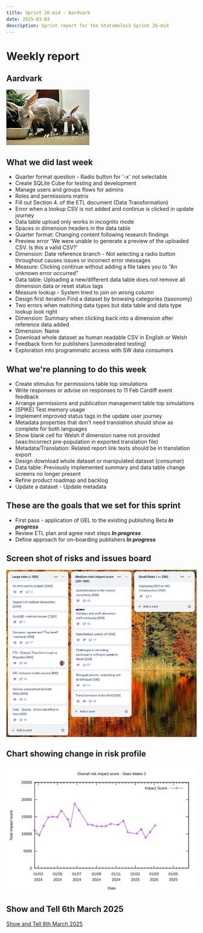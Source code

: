 ```yaml
---
title: Sprint 26-mid - Aardvark 
date: 2025-03-03
description: Sprint report for the StatsWales3 Sprint 26-mid 
---
```


Weekly report
=============

Aardvark
------------------------------

![Aardvark](aadvark2.jpg)

What we did last week
------------------------

- Quarter format question - Radio button for '-x' not selectable
- Create SQLite Cube for testing and development
- Manage users and groups flows for admins
- Roles and permissions matrix
- Fill out Section 4. of the ETL document (Data Transformation)
- Error when a lookup CSV is not added and continue is clicked in update journey
- Data table upload only works in incognito mode
- Spaces in dimension headers in the data table
- Quarter format: Changing content following research findings
- Preview error 'We were unable to generate a preview of the uploaded CSV. Is this a valid CSV?'
- Dimension: Date reference branch - Not selecting a radio button throughout causes issues or incorrect error messages
- Measure: Clicking continue without adding a file takes you to “An unknown error occurred"
- Data table: Uploading a new/different data table does not remove all dimension data or reset status tags
- Measure lookup - System tried to join on wrong column
- Design first iteration Find a dataset by browsing categories (taxonomy)
- Two errors when matching data types but data table and data type lookup look right
- Dimension: Summary when clicking back into a dimension after reference data added
- Dimension: Name
- Download whole dataset as human readable CSV in English or Welsh
- Feedback form for publishers [unmoderated testing]
- Exploration into programmatic access with SW data consumers


What we're planning to do this week
-----------------------------------

- Create stimulus for permissions table top simulations
- Write responses or advise on responses to 11 Feb Cardiff event feedback
- Arrange permissions and publication management table top simulations
- [SPIKE] Test memory usage
- Implement improved status tags in the update user journey
- Metadata properties that don't need translation should show as complete for both languages
- Show blank cell for Welsh if dimension name not provided (was:Incorrect pre-population in exported translation file)
- Metadata/Translation: Related report link texts should be in translation export
- Design download whole dataset or manipulated dataset (consumer)
- Data table: Previously implemented summary and data table change screens no longer present
- Refine product roadmap and backlog
- Update a dataset - Update metadata

These are the goals that we set for this sprint
-----------------------------------------------

- First pass - application of GEL to the existing publishing Beta <span class="badge bg-info">_**In progress**_</span>
- Review ETL plan and agree next steps <span class="badge bg-info">_**In progress**_</span>
- Define approach for on-boarding publishers <span class="badge bg-info">_**In progress**_</span>

Screen shot of risks and issues board
-------------------------------------

![Screenshot of risks and issues board](RisksBoard20250305.png)

Chart showing change in risk profile
------------------------------------

![Chart showing change in risk profile](riskImpact20250305.png)

Show and Tell 6th March 2025
----------------------------

[Show and Tell 6th March 2025](https://drive.google.com/file/d/1E58yaYIhi41AhGLZT0pcEvPcUwFHJD8-/view?usp=sharing)

